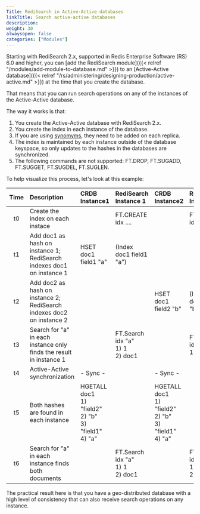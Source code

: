 ```yaml
---
Title: RediSearch in Active-Active databases
linkTitle: Search active-active databases
description:
weight: 30
alwaysopen: false
categories: ["Modules"]
---
```

Starting with RediSearch 2.x, supported in Redis Enterprise Software (RS) 6.0 and higher, you can [add the RediSearch module]({{< relref "/modules/add-module-to-database.md" >}}) to an [Active-Active database]({{< relref "/rs/administering/designing-production/active-active.md" >}}) at the time that you create the database.

That means that you can run search operations on any of the instances of the Active-Active database.

The way it works is that:

1. You create the Active-Active database with RediSearch 2.x.
1. You create the index in each instance of the database.
1. If you are using [synomyms](https://oss.redislabs.com/redisearch/Synonyms/), they need to be added on each replica.
1. The index is maintained by each instance outside of the database keyspace, so only updates to the hashes in the databases are synchronized.
1. The following commands are not supported: FT.DROP, FT.SUGADD, FT.SUGGET, FT.SUGDEL, FT.SUGLEN.

To help visualize this process, let's look at this example:

| Time  | Description | CRDB Instance1 | RediSearch Instance 1 | CRDB Instance2 | RediSearch Instance 2 |
| :---: | :--- | :--- | :--- | :--- | :--- |
|  t0 | Create the index on each instace |  | FT.CREATE idx .... |  | FT.CREATE idx .... |
|  t1 | Add doc1 as hash on instance 1; RediSearch indexes doc1 on instance 1 | HSET doc1 field1 "a" | (Index doc1 field1 "a") |  |  |
|  t2 | Add doc2 as hash on instance 2; RediSearch indexes doc2 on instance 2 |  |  | HSET doc1 field2 "b" | (Index doc1 field2 "b") |
|  t3 | Search for "a" in each instance only finds the result in instance 1 |  | FT.Search idx "a"<br/>1) 1<br/>2) doc1 |  | FT.Search idx "a"<br/>1) 0 |
|  t4 | Active-Active synchronization | - Sync - |  | - Sync - |  |
|  t5 | Both hashes are found in each instance | HGETALL doc1<br/>1) "field2"<br/>2) "b"<br/>3) "field1"<br/>4) "a" |  | HGETALL doc1<br/>1) "field2"<br/>2) "b"<br/>3) "field1"<br/>4) "a" |  |
|  t6 | Search for "a" in each instance finds both documents |  | FT.Search idx "a"<br/>1) 1<br/>2) doc1 |  | FT.Search idx "a"<br/>1) 1<br/>2) doc1 |

The practical result here is that you have a geo-distributed database with a high level of consistency that can also receive search operations on any instance.
